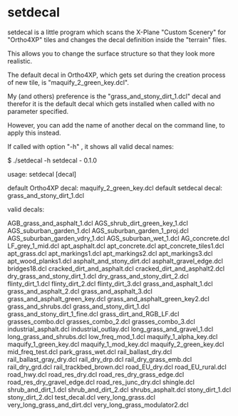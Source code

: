 
# setdecal

setdecal is a little program which scans the X-Plane "Custom Scenery" for 
"Ortho4XP" tiles and changes the decal definition inside the "terrain" files.

This allows you to change the surface structure so that they look more realistic. 

The default decal in Ortho4XP, which gets set during the creation process of
new tile, is "maquify_2_green_key.dcl".

My (and others) preference is the "grass_and_stony_dirt_1.dcl" decal and therefor
it is the default decal which gets installed when called with no parameter specified.

However, you can add the name of another decal on the command line, to apply this 
instead.

If called with option "-h" , it shows all valid decal names:

$ ./setdecal -h
setdecal - 0.1.0

usage: setdecal [decal]

default Ortho4XP decal: maquify_2_green_key.dcl
default setdecal decal: grass_and_stony_dirt_1.dcl

valid decals:

AGB_grass_and_asphalt_1.dcl
AGS_shrub_dirt_green_key_1.dcl
AGS_suburban_garden_1.dcl
AGS_suburban_garden_1_proj.dcl
AGS_suburban_garden_vdry_1.dcl
AGS_suburban_wet_1.dcl
AG_concrete.dcl
LF_grey_1_mid.dcl
apt_asphalt.dcl
apt_concrete.dcl
apt_concrete_tiles1.dcl
apt_grass.dcl
apt_markings1.dcl
apt_markings2.dcl
apt_markings3.dcl
apt_wood_planks1.dcl
asphalt_and_stony_dirt.dcl
asphalt_gravel_edge.dcl
bridges18.dcl
cracked_dirt_and_asphalt.dcl
cracked_dirt_and_asphalt2.dcl
dry_grass_and_stony_dirt_1.dcl
dry_grass_and_stony_dirt_2.dcl
flinty_dirt_1.dcl
flinty_dirt_2.dcl
flinty_dirt_3.dcl
grass_and_asphalt_1.dcl
grass_and_asphalt_2.dcl
grass_and_asphalt_3.dcl
grass_and_asphalt_green_key.dcl
grass_and_asphalt_green_key2.dcl
grass_and_shrubs.dcl
grass_and_stony_dirt_1.dcl
grass_and_stony_dirt_1_fine.dcl
grass_dirt_and_RGB_LF.dcl
grasses_combo.dcl
grasses_combo_2.dcl
grasses_combo_3.dcl
industrial_asphalt.dcl
industrial_outlay.dcl
long_grass_and_gravel_1.dcl
long_grass_and_shrubs.dcl
low_freq_mod_1.dcl
maquify_1_alpha_key.dcl
maquify_1_green_key.dcl
maquify_1_mod_key.dcl
maquify_2_green_key.dcl
mid_freq_test.dcl
park_grass_wet.dcl
rail_ballast_dry.dcl
rail_ballast_gray_dry.dcl
rail_dry_drp.dcl
rail_dry_grass_emb.dcl
rail_dry_grd.dcl
rail_trackbed_brown.dcl
road_EU_dry.dcl
road_EU_rural.dcl
road_hwy.dcl
road_res_dry.dcl
road_res_dry_grass_edge.dcl
road_res_dry_gravel_edge.dcl
road_res_junc_dry.dcl
shingle.dcl
shrub_and_dirt_1.dcl
shrub_and_dirt_2.dcl
shrubs_asphalt.dcl
stony_dirt_1.dcl
stony_dirt_2.dcl
test_decal.dcl
very_long_grass.dcl
very_long_grass_and_dirt.dcl
very_long_grass_modulator2.dcl




